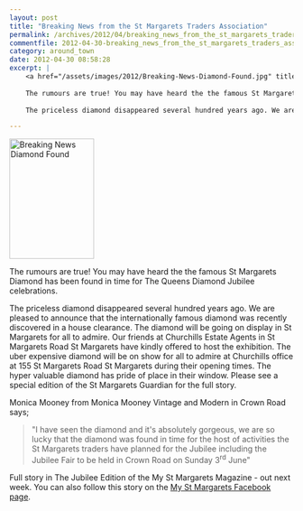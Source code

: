 ```yaml
---
layout: post
title: "Breaking News from the St Margarets Traders Association"
permalink: /archives/2012/04/breaking_news_from_the_st_margarets_traders_associ.html
commentfile: 2012-04-30-breaking_news_from_the_st_margarets_traders_associ
category: around_town
date: 2012-04-30 08:58:28
excerpt: |
    <a href="/assets/images/2012/Breaking-News-Diamond-Found.jpg" title="See larger version of - Breaking News Diamond Found"><img src="/assets/images/2012/Breaking-News-Diamond-Found_thumb.jpg" width="150" height="213" alt="Breaking News Diamond Found" class="photo right" /></a>
    
    The rumours are true! You may have heard the the famous St Margarets Diamond has been found in time for The Queens Diamond Jubilee celebrations.
    
    The priceless diamond disappeared several hundred years ago. We are pleased to announce that the internationally famous diamond was recently discovered in a house clearance. The diamond will be going on display in St Margarets for all to admire. Our friends at Churchills Estate Agents in St Margarets Road St Margarets have kindly offered to host the exhibition. The uber expensive diamond will be on show for all to admire at Churchills office at 155 St Margarets Road St Margarets during their opening times. The hyper valuable diamond has pride of place in their window. Please see a special edition of the St Margarets Guardian for the full story.

---
```


<a href="/assets/images/2012/Breaking-News-Diamond-Found.jpg" title="See larger version of - Breaking News Diamond Found"><img src="/assets/images/2012/Breaking-News-Diamond-Found_thumb.jpg" width="150" height="213" alt="Breaking News Diamond Found" class="photo right" /></a>

The rumours are true! You may have heard the the famous St Margarets Diamond has been found in time for The Queens Diamond Jubilee celebrations.

The priceless diamond disappeared several hundred years ago. We are pleased to announce that the internationally famous diamond was recently discovered in a house clearance. The diamond will be going on display in St Margarets for all to admire. Our friends at Churchills Estate Agents in St Margarets Road St Margarets have kindly offered to host the exhibition. The uber expensive diamond will be on show for all to admire at Churchills office at 155 St Margarets Road St Margarets during their opening times. The hyper valuable diamond has pride of place in their window. Please see a special edition of the St Margarets Guardian for the full story.

Monica Mooney from Monica Mooney Vintage and Modern in Crown Road says;

> "I have seen the diamond and it's absolutely gorgeous, we are so lucky that the diamond was found in time for the host of activities the St Margarets traders have planned for the Jubilee including the Jubilee Fair to be held in Crown Road on Sunday 3<sup>rd</sup> June"

Full story in The Jubilee Edition of the My St Margarets Magazine - out next week. You can also follow this story on the [My St Margarets Facebook page](http://www.facebook.com/mystmags).
